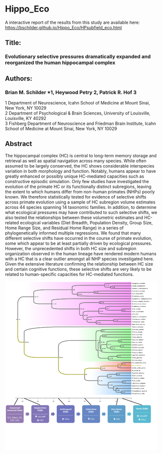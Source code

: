 # Hippo_Eco

A interactive report of the results from this study are available here:  
https://bschilder.github.io/Hippo_Eco/HPsubfield_eco.html


## Title:  
### Evolutionary selective pressures dramatically expanded and reorganized the human hippocampal complex  

## Authors:    
### Brian M. Schilder *1, Heywood Petry 2, Patrick R. Hof 3  
1 Department of Neuroscience, Icahn School of Medicine at Mount Sinai, New York, NY 10029  
2 Department of Psychological & Brain Sciences, University of Louisville, Louisville, KY 40292  
3 Fishberg Department of Neuroscience and Friedman Brain Institute, Icahn School of Medicine at Mount Sinai, New York, NY 10029  

## Abstract  
The hippocampal complex (HC) is central to long-term memory storage and retrieval as well as spatial navigation across many species. While often assumed to be largely conserved, the HC shows considerable interspecies variation in both morphology and function. Notably, humans appear to have greatly enhanced or possibly unique HC-mediated capacities such as constructive episodic simulation. Only few studies have investigated the evolution of the primate HC or its functionally distinct subregions, leaving the extent to which humans differ from non-human primates (NHPs) poorly known. We therefore statistically tested for evidence of selective shifts across primate evolution using a sample of HC subregion volume estimates across 44 species spanning 14 taxonomic families. In addition, to determine what ecological pressures may have contributed to such selective shifts, we also tested the relationships between these volumetric estimates and HC-related ecological variables (Diet Breadth, Population Density, Group Size, Home Range Size, and Residual Home Range) in a series of phylogenetically informed multiple regressions. We found that many different selective shifts have occurred in the course of primate evolution, some which appear to be at least partially driven by ecological pressures. However, the unprecedented shifts in both HC size and subregion organization observed in the human lineage have rendered modern humans with a HC that is a clear outlier amongst all NHP species investigated here. Given the extensive literature confirming the relationship between HC size and certain cognitive functions, these selective shifts are very likely to be related to human-specific capacities for HC-mediated functions.  

  
![The deep evolutionary history of the human hippocampus](./Figures/HPeco_FigTree.png)
